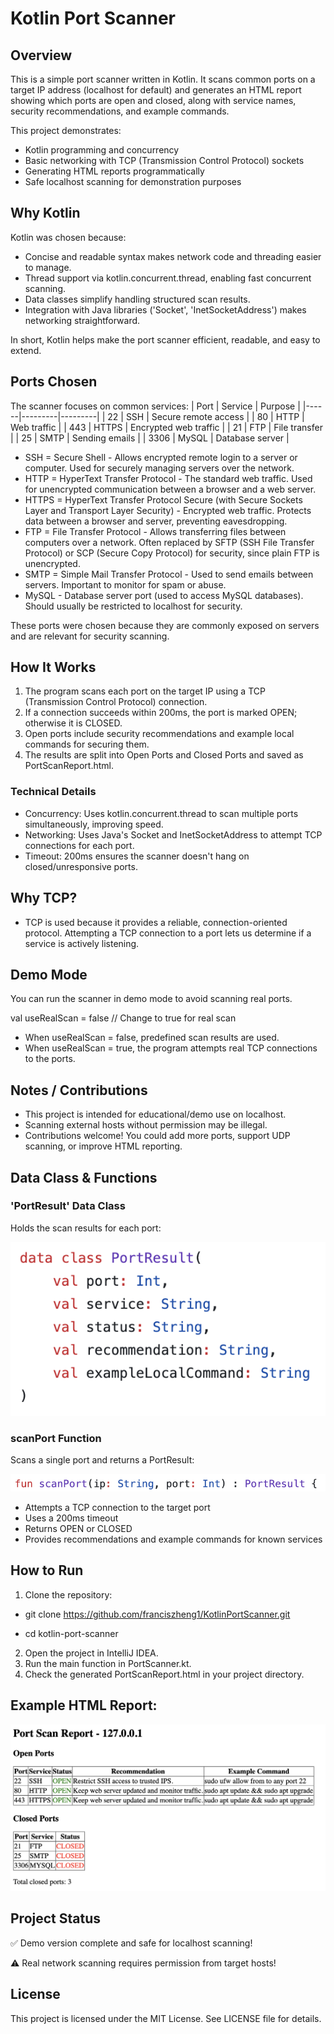 # Kotlin Port Scanner

## Overview
This is a simple port scanner written in Kotlin. It scans common ports on a target IP address (localhost for default) 
and generates an HTML report showing which ports are open and closed, along with service names, security recommendations,
and example commands.

This project demonstrates:
- Kotlin programming and concurrency
- Basic networking with TCP (Transmission Control Protocol) sockets
- Generating HTML reports programmatically
- Safe localhost scanning for demonstration purposes

## Why Kotlin
Kotlin was chosen because: 
- Concise and readable syntax makes network code and threading easier to manage.
- Thread support via kotlin.concurrent.thread, enabling fast concurrent scanning.
- Data classes simplify handling structured scan results.
- Integration with Java libraries ('Socket', 'InetSocketAddress') makes networking straightforward.

In short, Kotlin helps make the port scanner efficient, readable, and easy to extend.

## Ports Chosen
The scanner focuses on common services:
| Port | Service | Purpose |
|------|---------|---------|
| 22   | SSH     | Secure remote access |
| 80   | HTTP    | Web traffic |
| 443  | HTTPS   | Encrypted web traffic |
| 21   | FTP     | File transfer |
| 25   | SMTP    | Sending emails |
| 3306 | MySQL   | Database server |

* SSH = Secure Shell - Allows encrypted remote login to a server or computer. Used for securely managing servers over the network.
* HTTP = HyperText Transfer Protocol - The standard web traffic. Used for unencrypted communication between a browser and a web server. 
* HTTPS = HyperText Transfer Protocol Secure (with Secure Sockets Layer and Transport Layer Security) - Encrypted web traffic. Protects data between a browser and server, preventing eavesdropping.
* FTP = File Transfer Protocol - Allows transferring files between computers over a network. Often replaced by SFTP (SSH File Transfer Protocol) or SCP (Secure Copy Protocol) for security, since plain FTP is unencrypted.
* SMTP = Simple Mail Transfer Protocol - Used to send emails between servers. Important to monitor for spam or abuse.
* MySQL - Database server port (used to access MySQL databases). Should usually be restricted to localhost for security.

These ports were chosen because they are commonly exposed on servers and are relevant for security scanning.

## How It Works
1. The program scans each port on the target IP using a TCP (Transmission Control Protocol) connection.
2. If a connection succeeds within 200ms, the port is marked OPEN; otherwise it is CLOSED.
3. Open ports include security recommendations and example local commands for securing them.
4. The results are split into Open Ports and Closed Ports and saved as PortScanReport.html.

### Technical Details
- Concurrency: Uses kotlin.concurrent.thread to scan multiple ports simultaneously, improving speed.
- Networking: Uses Java's Socket and InetSocketAddress to attempt TCP connections for each port.
- Timeout: 200ms ensures the scanner doesn't hang on closed/unresponsive ports.


## Why TCP?
* TCP is used because it provides a reliable, connection-oriented protocol. Attempting a TCP connection to a port lets us determine if a service is actively listening.

## Demo Mode
You can run the scanner in demo mode to avoid scanning real ports.

val useRealScan = false // Change to true for real scan

* When useRealScan = false, predefined scan results are used.
* When useRealScan = true, the program attempts real TCP connections to the ports.

## Notes / Contributions
- This project is intended for educational/demo use on localhost.
- Scanning external hosts without permission may be illegal.
- Contributions welcome! You could add more ports, support UDP scanning, or improve HTML reporting.


## Data Class & Functions

### 'PortResult' Data Class 
Holds the scan results for each port: 

![PortResult Data Class](images/KotlinDataClassScreenshot.png)

### scanPort Function
Scans a single port and returns a PortResult:

![scanPort Function](images/scanPortScreenshot.png)

* Attempts a TCP connection to the target port
* Uses a 200ms timeout
* Returns OPEN or CLOSED
* Provides recommendations and example commands for known services

## How to Run

1. Clone the repository: 

* git clone https://github.com/franciszheng1/KotlinPortScanner.git

* cd kotlin-port-scanner

2. Open the project in IntelliJ IDEA. 
3. Run the main function in PortScanner.kt.
4. Check the generated PortScanReport.html in your project directory.

## Example HTML Report:

![Example HTML Report](images/ExampleHTMLReport.png)

## Project Status
✅ Demo version complete and safe for localhost scanning!

⚠️ Real network scanning requires permission from target hosts!

## License
This project is licensed under the MIT License. See LICENSE file for details.


